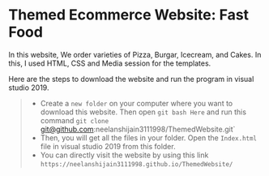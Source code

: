 # Themed Ecommerce Website: Fast Food
In this website, We order varieties of Pizza, Burgar, Icecream, and Cakes. In this, I used HTML, CSS and Media session for the templates.

Here are the steps to download the website and run the program in visual studio 2019.
>- Create a `new folder` on your computer where you want to download this website. Then open `git bash Here` and run this command 
  `git clone `git@github.com:neelanshijain3111998/ThemedWebsite.git`
>- Then, you will get all the files in your folder. Open the `Index.html` file in visual studio 2019 from this folder.
>- You can directly visit the website by using this link `https://neelanshijain3111998.github.io/ThemedWebsite/`

